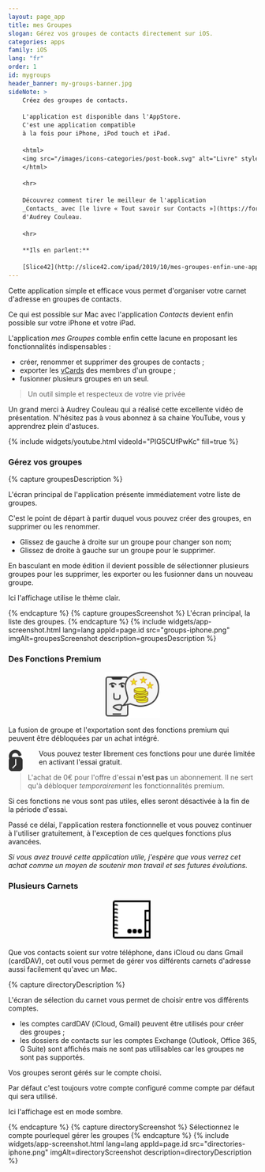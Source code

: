 ```yaml
---
layout: page_app
title: mes Groupes
slogan: Gérez vos groupes de contacts directement sur iOS.
categories: apps
family: iOS
lang: "fr"
order: 1
id: mygroups
header_banner: my-groups-banner.jpg
sideNote: >
    Créez des groupes de contacts.

    L'application est disponible dans l'AppStore.
    C'est une application compatible 
    à la fois pour iPhone, iPod touch et iPad.

    <html>
    <img src="/images/icons-categories/post-book.svg" alt="Livre" style="width: 70%; display: block; margin: 2rem auto 1rem;"/>
    </html>

    <hr>

    Découvrez comment tirer le meilleur de l'application
    _Contacts_ avec [le livre « Tout savoir sur Contacts »](https://formationsapple.fr/2019/08/14/livre-tout-savoir-sur-contacts/)
    d'Audrey Couleau.

    <hr>

    **Ils en parlent:**

    [Slice42](http://slice42.com/ipad/2019/10/mes-groupes-enfin-une-app-pour-gerer-les-groupes-de-contacts-sur-ios-83278/)
---
```


Cette application simple et efficace vous permet d'organiser
votre carnet d'adresse en groupes de contacts.

Ce qui est possible sur Mac avec l'application _Contacts_ 
devient enfin possible sur votre iPhone et votre iPad.

L'application _mes Groupes_ comble enfin cette lacune en proposant les 
fonctionnalités indispensables :

- créer, renommer et supprimer des groupes de contacts ;
- exporter les [vCards](https://fr.wikipedia.org/wiki/VCard) des membres
  d'un groupe ;
- fusionner plusieurs groupes en un seul.


> Un outil simple et respecteux de votre vie privée

Un grand merci à Audrey Couleau qui a réalisé cette excellente vidéo de
présentation. 
N'hésitez pas à vous abonnez à sa chaine YouTube, vous y apprendrez 
plein d'astuces.

{% include widgets/youtube.html videoId="PIG5CUfPwKc" fill=true %}


### Gérez vos groupes

{% capture groupesDescription %}

L'écran principal de l'application présente immédiatement votre liste de groupes.

C'est le point de départ à partir duquel vous pouvez créer des groupes, 
en supprimer ou les renommer.

- Glissez de gauche à droite sur un groupe pour changer son nom;
- Glissez de droite à gauche sur un groupe pour le supprimer.

En basculant en mode édition il devient possible de sélectionner plusieurs
groupes pour les supprimer, les exporter ou les fusionner dans un nouveau 
groupe.

Ici l'affichage utilise le thème clair.

{% endcapture %}
{% capture groupesScreenshot %}
L'écran principal, la liste des groupes.
{% endcapture %}
{% include widgets/app-screenshot.html 
        lang=lang 
        appId=page.id 
        src="groups-iphone.png" imgAlt=groupesScreenshot
        description=groupesDescription %}


### Des Fonctions Premium

<html>
<img src="/images/apps/mygroups/message-locked.svg" 
     alt="Fonctions payantes"
     style="width: 7rem; margin: 1rem auto; display: block;">
</html>

La fusion de groupe et l'exportation sont des fonctions 
premium qui peuvent être débloquées par un achat intégré.

<img src="/images/apps/mygroups/free-trial.svg" 
     alt="Essai gratuit"
     style="float: left; width: 30px; margin-right: 2rem;">
Vous pouvez tester librement ces fonctions pour une durée limitée
en activant l'essai gratuit.

> L'achat de 0€ pour l'offre d'essai **n'est pas** un abonnement.
> Il ne sert qu'à débloquer *temporairement* les fonctionnalités premium.

Si ces fonctions ne vous sont pas utiles, elles seront désactivée à la fin 
de la période d'essai.

Passé ce délai, l'application restera fonctionnelle et vous pouvez continuer 
à l'utiliser gratuitement, à l'exception de ces quelques fonctions plus avancées.

_Si vous avez trouvé cette application utile, j'espère que vous verrez cet achat
comme un moyen de soutenir mon travail et ses futures évolutions._

### Plusieurs Carnets

<html>
<img src="/images/apps/mygroups/address-book-picker.svg" 
     alt="Sélection de compte"
     style="width: 5rem; margin: 1rem auto; display: block;">
</html>

Que vos contacts soient sur votre téléphone, dans iCloud ou
dans Gmail (cardDAV), cet outil vous permet de gérer vos différents
carnets d'adresse aussi facilement qu'avec un Mac.

{% capture directoryDescription %}

L'écran de sélection du carnet vous permet de choisir entre vos différents
comptes.

- les comptes cardDAV (iCloud, Gmail) peuvent être utilisés pour
  créer des groupes ;
- les dossiers de contacts sur les comptes Exchange 
  (Outlook, Office 365, G Suite) sont affichés mais ne sont
  pas utilisables car les groupes ne sont pas supportés.

Vos groupes seront gérés sur le compte choisi.

Par défaut c'est toujours votre compte configuré comme compte par défaut qui
sera utilisé.

Ici l'affichage est en mode sombre.

{% endcapture %}
{% capture directoryScreenshot %}
Sélectionnez le compte pourlequel gérer les groupes
{% endcapture %}
{% include widgets/app-screenshot.html 
        lang=lang 
        appId=page.id 
        src="directories-iphone.png" imgAlt=directoryScreenshot
        description=directoryDescription %}

